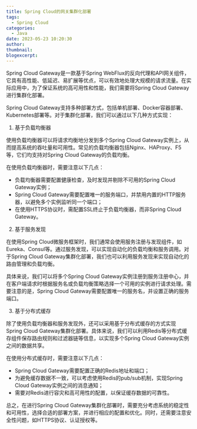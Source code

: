 ```yaml
---
title: Spring Cloud的网关集群化部署
tags:
  - Spring Cloud
categories:
  - Java
date: 2023-05-23 10:20:30
author:
thumbnail:
blogexcerpt:
---
```

Spring Cloud Gateway是一款基于Spring WebFlux的反向代理和API网关组件，它具有高性能、低延迟、易扩展等优点，可以有效地处理大规模的请求流量。在实际应用中，为了保证系统的高可用性和性能，我们需要将Spring Cloud Gateway进行集群化部署。

Spring Cloud Gateway支持多种部署方式，包括单机部署、Docker容器部署、Kubernetes部署等。对于集群化部署，我们可以通过以下几种方式实现：

1. 基于负载均衡器

使用负载均衡器可以将请求均衡地分发到多个Spring Cloud Gateway实例上，从而提高系统的吞吐量和可用性。常见的负载均衡器包括Nginx、HAProxy、F5等，它们均支持对Spring Cloud Gateway的负载均衡。

在使用负载均衡器时，需要注意以下几点：

- 负载均衡器需要配置健康检查，及时发现并剔除不可用的Spring Cloud Gateway实例；
- Spring Cloud Gateway需要配置唯一的服务端口，并禁用内置的HTTP服务器，以避免多个实例监听同一个端口；
- 在使用HTTPS协议时，需配置SSL终止于负载均衡器，而非Spring Cloud Gateway。

2. 基于服务发现

在使用Spring Cloud微服务框架时，我们通常会使用服务注册与发现组件，如Eureka、Consul等。通过服务发现，可以实现自动化的负载均衡和服务调用。对于Spring Cloud Gateway集群化部署，我们也可以利用服务发现来实现自动化的路由管理和负载均衡。

具体来说，我们可以将多个Spring Cloud Gateway实例注册到服务注册中心，并在客户端请求时根据服务名或负载均衡策略选择一个可用的实例进行请求处理。需要注意的是，Spring Cloud Gateway需要配置唯一的服务名，并设置正确的服务端口。

3. 基于分布式缓存

除了使用负载均衡器和服务发现外，还可以采用基于分布式缓存的方式实现Spring Cloud Gateway集群化部署。具体来说，我们可以利用Redis等分布式缓存组件保存路由规则和过滤器链等信息，以实现多个Spring Cloud Gateway实例之间的数据共享。

在使用分布式缓存时，需要注意以下几点：

- Spring Cloud Gateway需要配置正确的Redis地址和端口；
- 为避免缓存数据不一致，可以考虑使用Redis的pub/sub机制，实现Spring Cloud Gateway实例之间的消息通知；
- 需要对Redis进行容灾和高可用性的配置，以保证缓存数据的可靠性。

总之，在进行Spring Cloud Gateway集群化部署时，需要充分考虑系统的稳定性和可用性，选择合适的部署方案，并进行相应的配置和优化。同时，还需要注意安全性问题，如HTTPS协议、认证授权等。

